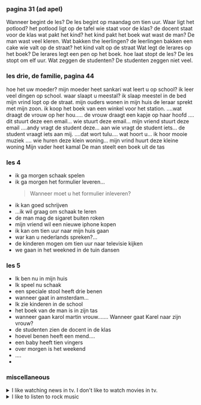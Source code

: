 ### pagina 31 (ad apel)

Wanneer begint de les? De les begint op maandag om tien uur.
Waar ligt het potlood? het potlood ligt op de tafel
wie staat voor de klas? de docent staat voor de klas
wat pakt het kind? het kind pakt het boek
wat wast de man? De man wast veel kleren.
Wat bakken the leerlingen? de leerlingen bakken een cake
wie valt op de straat? het kind valt op de straat
Wat legt de lerares op het boek? De lerares legt een pen op het boek.
hoe laat stopt de les? De les stopt om elf uur.
Wat zeggen de studenten? De studenten zeggen niet veel.

### les drie, de familie, pagina 44

hoe het uw moeder? mijn moeder heet sankari
wat leert u op school? ik leer veel dingen op school.
waar slaapt u meestal? ik slaap meestel in de bed
mijn vrind lopt op de straat.
mijn ouders wonen in mijn huis
de leraar sprekt met mijn zoon.
ik koop het boek van een winkel voor het station.
....wat draagt de vrouw op her hou..... de vrouw draagt een kapje op haar hoofd
.... dit stuurt deze een email... wie stuurt deze email... mijn vriend stuurt deze email
....andy vragt de student deze... aan wie vragt de student iets... de student vraagt iets aan mij.
....dat wort tulu.... wat hoort u... ik hoor mooie muziek
.... wie huren deze klein woning... mijn vrind huurt deze kleine woning
Mijn vader heet kamal
De man steelt een boek uit de tas

### les 4

- ik ga morgen schaak spelen
- ik ga morgen het formulier leveren...
  > Wanneer moet u het formulier inleveren?
- ik kan goed schrijven
- ...ik wil graag om schaak te leren
- de man mag de sigaret buiten roken
- mijn vriend wil een nieuwe iphone kopen
- ik kan om tien uur naar mijn huis gaan
- war kan u nederlands spreken?...
- de kinderen mogen om tien uur naar televisie kijken
- we gaan in het weekned in de tuin dansen

### les 5

- Ik ben nu in mijn huis
- Ik speel nu schaak
- een speciale stool heeft drie benen
- wanneer gaat in amsterdam...
- Ik zie kinderen in de school
- het boek van de man is in zijn tas
- wanneer gaan karol martin vrouw....... Wanneer gaat Karel naar zijn vrouw?
- de studenten zien de docent in de klas
- hoevel benen heeft een mend....
- een baby heeft tien vingers
- over morgen is het weekend
- ....
-

### miscellaneous

<details> <summary> I like watching news in tv. I don't like to watch movies in tv.</summary>
Ik kijk graag naar nieuws op tv. Ik kijk niet graag films op tv.</details>

<details><summary>I like to listen to rock music</summary>Ik luister graag naar rockmuziek  </details>
